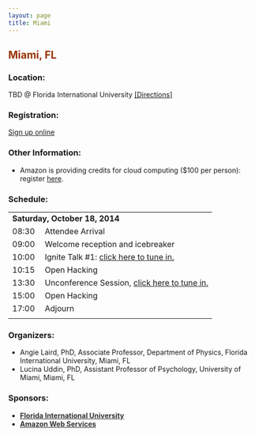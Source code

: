 ```yaml
---
layout: page
title: Miami
---
```


<h2><span style="color: #993300">Miami, FL</span></h2>

<h3>Location:</h3>
  
TBD @ Florida International University <a href="https://www.google.com/maps/dir//Florida+International+University+-+Modesto,+11200+SW+8th+St,+Miami,+FL+33174/@25.75812,-80.376174,17z/data=!4m12!1m3!3m2!1s0x88d9b69bf858fbb1:0xff1381214a65683d!2sFlorida+International+University+-+Modesto!4m7!1m0!1m5!1m1!1s0x88d9b69bf858fbb1:0xff1381214a65683d!2m2!1d-80.376174!2d25.75812" target="_blank">[Directions]</a><br>
 
<h3>Registration:</h3>
<a href="https://docs.google.com/spreadsheets/d/1Aj9Pu1TIvFzEbn8gc_Xn1rCMmL-YIPchS4hfDId0cLQ/edit?usp=sharing" target="_blank">Sign up online</a>

<h3>Other Information:</h3>

<ul>
    <li>Amazon is providing credits for cloud computing ($100 per person): register <a href="http://aws.amazon.com/activate/wdm/brainhackedt87513/" target="_blank">here</a>.</li>    
</ul>

  
<h3>Schedule:</h3>
  
<table border="0">
<tbody>
<tr>
<td colspan="2"><strong>Saturday, October 18, 2014</strong></td>
</tr>
<tr>
<td style="width:50px">08:30</td>
<td>Attendee Arrival</td>
</tr>
<tr>
<td>09:00</td>
<td>Welcome reception and icebreaker</td>
</tr>
<tr>
<td>10:00</td>
<td>Ignite Talk #1: <a href="" target="_blank">click here to tune in.</a></td>
</tr>
<tr>
<td>10:15</td>
<td>Open Hacking</td>
</tr>
<tr>
<td>13:30</td>
<td>Unconference Session, <a href="" target="_blank">click here to tune in.</a></td>
</tr>
<tr>
<td>15:00</td>
<td>Open Hacking</td>
</tr>
<tr>
<td>17:00</td>
<td>Adjourn</td>
</tr>
<tr>
<td colspan="2"></td>
</tr>
</tbody>
</table>
  
<h3>Organizers:</h3>
<ul>
	<li>Angie Laird, PhD, Associate Professor, Department of Physics, Florida International University, Miami, FL</li>
	<li>Lucina Uddin, PhD, Assistant Professor of Psychology, University of Miami, Miami, FL</li>
</ul>

<h3>Sponsors:</h3>

<ul>
	<li><strong><a title="GUSOM" href="http://www.fiu.edu" target="_blank"><span style="color: #333">Florida International University</span></a></strong></li>
    <li><strong><a title="AWS" href="http://aws.amazon.com/" target="_blank"><span style="color: #333">Amazon Web Services</span></a></strong></li>
</ul>